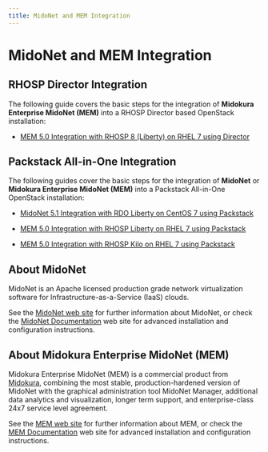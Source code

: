 ```yaml
---
title: MidoNet and MEM Integration
---
```


# MidoNet and MEM Integration

## RHOSP Director Integration

The following guide covers the basic steps for the integration of
**Midokura Enterprise MidoNet (MEM)** into a RHOSP Director based OpenStack
installation:

* [MEM 5.0 Integration with RHOSP 8 (Liberty) on RHEL 7 using Director](../midonet-integration_mem-5-rhel-7-liberty-osp-director)

## Packstack All-in-One Integration

The following guides cover the basic steps for the integration of **MidoNet** or
**Midokura Enterprise MidoNet (MEM)** into a Packstack All-in-One OpenStack
installation:

* [MidoNet 5.1 Integration with RDO Liberty on CentOS 7 using Packstack](../midonet-integration_mn-51-centos-7-liberty-rdo)

* [MEM 5.0 Integration with RHOSP Liberty on RHEL 7 using Packstack](../midonet-integration_mem-5-rhel-7-liberty-osp)

* [MEM 5.0 Integration with RHOSP Kilo on RHEL 7 using Packstack](../midonet-integration_mem-5-rhel-7-kilo-osp)

## About MidoNet

MidoNet is an Apache licensed production grade network virtualization software
for Infrastructure-as-a-Service (IaaS) clouds.

See the [MidoNet web site][midonet] for further information about MidoNet, or
check the [MidoNet Documentation][midonet-docs] web site for advanced
installation and configuration instructions.

## About Midokura Enterprise MidoNet (MEM)

Midokura Enterprise MidoNet (MEM) is a commercial product from
[Midokura][midokura], combining the most stable, production-hardened version of
MidoNet with the graphical administration tool MidoNet Manager, additional data
analytics and visualization, longer term support, and enterprise-class 24x7
service level agreement. 

See the [MEM web site][mem] for further information about MEM, or check the
[MEM Documentation][mem-docs] web site for advanced installation and
configuration instructions.

[midonet]: https://www.midonet.org/ "MidoNet"
[midonet-docs]: https://docs.midonet.org/ "MidoNet Documentation"
[midokura]: http://www.midokura.com/ "Midokura"
[mem]: http://www.midokura.com/midonet-enterprise/ "Midokura Enterprise MidoNet (MEM)"
[mem-docs]: http://docs.midokura.com/ "Midokura Enterprise MidoNet (MEM) Documentation"
